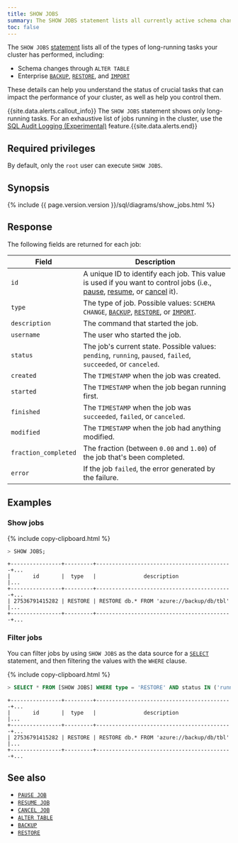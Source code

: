 ```yaml
---
title: SHOW JOBS
summary: The SHOW JOBS statement lists all currently active schema changes and backup/restore jobs.
toc: false
---
```


The `SHOW JOBS` [statement](sql-statements.html) lists all of the types of long-running tasks your cluster has performed, including:

- Schema changes through `ALTER TABLE`
- Enterprise [`BACKUP`](backup.html), [`RESTORE`](restore.html), and [`IMPORT`](import.html)

These details can help you understand the status of crucial tasks that can impact the performance of your cluster, as well as help you control them.

{{site.data.alerts.callout_info}} The <code>SHOW JOBS</code> statement shows only long-running tasks. For an exhaustive list of jobs running in the cluster, use the <a href="sql-audit-logging.html">SQL Audit Logging (Experimental)</a> feature.{{site.data.alerts.end}}

<div id="toc"></div>

## Required privileges

By default, only the `root` user can execute `SHOW JOBS`.

## Synopsis

<div>
{% include {{ page.version.version }}/sql/diagrams/show_jobs.html %}
</div>

## Response

The following fields are returned for each job:

Field | Description
------|------------
`id` | A unique ID to identify each job. This value is used if you want to control jobs (i.e., [pause](pause-job.html), [resume](resume-job.html), or [cancel](cancel-job.html) it).
`type` | The type of job. Possible values: `SCHEMA CHANGE`, [`BACKUP`](backup.html), [`RESTORE`](restore.html), or [`IMPORT`](import.html).
`description` | The command that started the job.
`username` | The user who started the job.
`status` | The job's current state. Possible values: `pending`, `running`, `paused`, `failed`, `succeeded`, or `canceled`.
`created` | The `TIMESTAMP` when the job was created.
`started` | The `TIMESTAMP` when the job began running first.
`finished` | The `TIMESTAMP` when the job was `succeeded`, `failed`, or `canceled`.
`modified` | The `TIMESTAMP` when the job had anything modified.
`fraction_completed` | The fraction (between `0.00` and `1.00`) of the job that's been completed.
`error` | If the job `failed`, the error generated by the failure.

## Examples

### Show jobs

{% include copy-clipboard.html %}
~~~ sql
> SHOW JOBS;
~~~

~~~
+----------------+---------+-------------------------------------------+...
|       id       |  type   |               description                 |...
+----------------+---------+-------------------------------------------+...
| 27536791415282 | RESTORE | RESTORE db.* FROM 'azure://backup/db/tbl' |...
+----------------+---------+-------------------------------------------+...
~~~

### Filter jobs

You can filter jobs by using `SHOW JOBS` as the data source for a [`SELECT`](select-clause.html) statement, and then filtering the values with the `WHERE` clause.

{% include copy-clipboard.html %}
~~~ sql
> SELECT * FROM [SHOW JOBS] WHERE type = 'RESTORE' AND status IN ('running', 'failed') ORDER BY created DESC;
~~~

~~~
+----------------+---------+-------------------------------------------+...
|       id       |  type   |               description                 |...
+----------------+---------+-------------------------------------------+...
| 27536791415282 | RESTORE | RESTORE db.* FROM 'azure://backup/db/tbl' |...
+----------------+---------+-------------------------------------------+...
~~~

## See also

- [`PAUSE JOB`](pause-job.html)
- [`RESUME JOB`](pause-job.html)
- [`CANCEL JOB`](cancel-job.html)
- [`ALTER TABLE`](alter-table.html)
- [`BACKUP`](backup.html)
- [`RESTORE`](restore.html)
